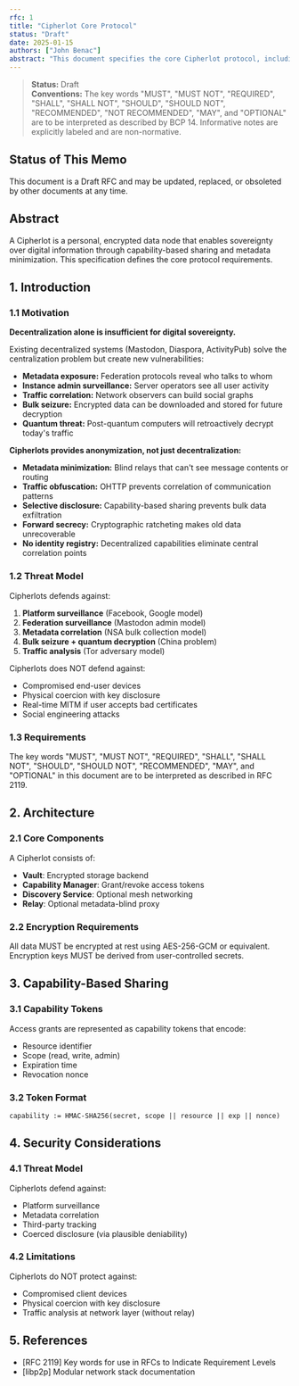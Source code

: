 ```yaml
---
rfc: 1
title: "Cipherlot Core Protocol"
status: "Draft"
date: 2025-01-15
authors: ["John Benac"]
abstract: "This document specifies the core Cipherlot protocol, including encryption requirements, capability-based sharing, and discovery mechanisms."
---
```


> **Status:** Draft  
> **Conventions:** The key words "MUST", "MUST NOT", "REQUIRED", "SHALL", "SHALL NOT", "SHOULD", "SHOULD NOT", "RECOMMENDED", "NOT RECOMMENDED", "MAY", and "OPTIONAL" are to be interpreted as described by BCP 14. Informative notes are explicitly labeled and are non-normative.

## Status of This Memo

This document is a Draft RFC and may be updated, replaced, or obsoleted by other documents at any time.

## Abstract

A Cipherlot is a personal, encrypted data node that enables sovereignty over digital information through capability-based sharing and metadata minimization. This specification defines the core protocol requirements.

## 1. Introduction

### 1.1 Motivation

**Decentralization alone is insufficient for digital sovereignty.**

Existing decentralized systems (Mastodon, Diaspora, ActivityPub) solve the centralization problem but create new vulnerabilities:

- **Metadata exposure:** Federation protocols reveal who talks to whom
- **Instance admin surveillance:** Server operators see all user activity  
- **Traffic correlation:** Network observers can build social graphs
- **Bulk seizure:** Encrypted data can be downloaded and stored for future decryption
- **Quantum threat:** Post-quantum computers will retroactively decrypt today's traffic

**Cipherlots provides anonymization, not just decentralization:**

- **Metadata minimization:** Blind relays that can't see message contents or routing
- **Traffic obfuscation:** OHTTP prevents correlation of communication patterns
- **Selective disclosure:** Capability-based sharing prevents bulk data exfiltration
- **Forward secrecy:** Cryptographic ratcheting makes old data unrecoverable
- **No identity registry:** Decentralized capabilities eliminate central correlation points

### 1.2 Threat Model

Cipherlots defends against:

1. **Platform surveillance** (Facebook, Google model)
2. **Federation surveillance** (Mastodon admin model)  
3. **Metadata correlation** (NSA bulk collection model)
4. **Bulk seizure + quantum decryption** (China problem)
5. **Traffic analysis** (Tor adversary model)

Cipherlots does NOT defend against:

- Compromised end-user devices
- Physical coercion with key disclosure
- Real-time MITM if user accepts bad certificates
- Social engineering attacks

### 1.3 Requirements

The key words "MUST", "MUST NOT", "REQUIRED", "SHALL", "SHALL NOT", "SHOULD", "SHOULD NOT", "RECOMMENDED", "MAY", and "OPTIONAL" in this document are to be interpreted as described in RFC 2119.

## 2. Architecture

### 2.1 Core Components

A Cipherlot consists of:

- **Vault**: Encrypted storage backend
- **Capability Manager**: Grant/revoke access tokens
- **Discovery Service**: Optional mesh networking
- **Relay**: Optional metadata-blind proxy

### 2.2 Encryption Requirements

All data MUST be encrypted at rest using AES-256-GCM or equivalent. Encryption keys MUST be derived from user-controlled secrets.

## 3. Capability-Based Sharing

### 3.1 Capability Tokens

Access grants are represented as capability tokens that encode:

- Resource identifier
- Scope (read, write, admin)
- Expiration time
- Revocation nonce

### 3.2 Token Format

```
capability := HMAC-SHA256(secret, scope || resource || exp || nonce)
```

## 4. Security Considerations

### 4.1 Threat Model

Cipherlots defend against:

- Platform surveillance
- Metadata correlation
- Third-party tracking
- Coerced disclosure (via plausible deniability)

### 4.2 Limitations

Cipherlots do NOT protect against:

- Compromised client devices
- Physical coercion with key disclosure
- Traffic analysis at network layer (without relay)

## 5. References

- [RFC 2119] Key words for use in RFCs to Indicate Requirement Levels
- [libp2p] Modular network stack documentation